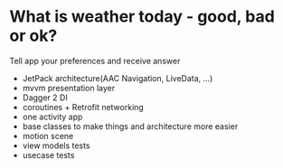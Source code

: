 # What is weather today - good, bad or ok? 

Tell app your preferences and receive answer

- JetPack architecture(AAC Navigation, LiveData, ...)
- mvvm presentation layer
- Dagger 2 DI
- coroutines +  Retrofit networking
- one activity app
- base classes to make things and architecture more easier
- motion scene
- view  models tests
- usecase tests
